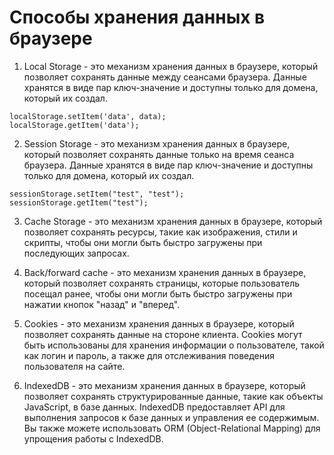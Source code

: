 # Способы хранения данных в браузере

1. Local Storage - это механизм хранения данных в браузере, который позволяет сохранять данные между сеансами браузера. Данные хранятся в виде пар ключ-значение и доступны только для домена, который их создал.

```
localStorage.setItem('data', data);
localStorage.getItem('data');
```

2. Session Storage - это механизм хранения данных в браузере, который позволяет сохранять данные только на время сеанса браузера. Данные хранятся в виде пар ключ-значение и доступны только для домена, который их создал.

```
sessionStorage.setItem("test", "test");
sessionStorage.getItem("test");
```

3. Cache Storage - это механизм хранения данных в браузере, который позволяет сохранять ресурсы, такие как изображения, стили и скрипты, чтобы они могли быть быстро загружены при последующих запросах.

4. Back/forward cache - это механизм хранения данных в браузере, который позволяет сохранять страницы, которые пользователь посещал ранее, чтобы они могли быть быстро загружены при нажатии кнопок "назад" и "вперед".

5. Cookies - это механизм хранения данных в браузере, который позволяет сохранять данные на стороне клиента. Cookies могут быть использованы для хранения информации о пользователе, такой как логин и пароль, а также для отслеживания поведения пользователя на сайте.

6. IndexedDB - это механизм хранения данных в браузере, который позволяет сохранять структурированные данные, такие как объекты JavaScript, в базе данных. IndexedDB предоставляет API для выполнения запросов к базе данных и управления ее содержимым. Вы также можете использовать ORM (Object-Relational Mapping) для упрощения работы с IndexedDB.
